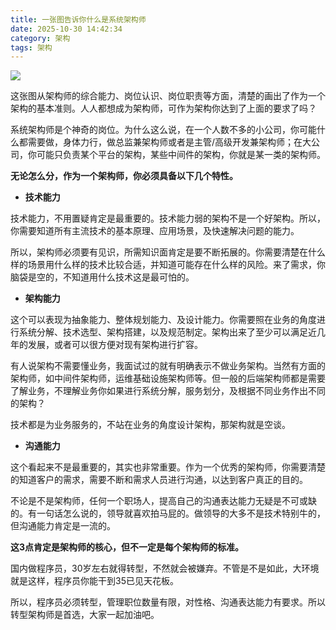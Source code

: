 ```yaml
---
title: 一张图告诉你什么是系统架构师
date: 2025-10-30 14:42:34
category: 架构
tags: 架构
---
```


![](http://img.javastack.cn/18-1-5/57808184.jpg)

这张图从架构师的综合能力、岗位认识、岗位职责等方面，清楚的画出了作为一个架构的基本准则。人人都想成为架构师，可作为架构你达到了上面的要求了吗？

系统架构师是个神奇的岗位。为什么这么说，在一个人数不多的小公司，你可能什么都需要做，身体力行，做总监兼架构师或者是主管/高级开发兼架构师；在大公司，你可能只负责某个平台的架构，某些中间件的架构，你就是某一类的架构师。

**无论怎么分，作为一个架构师，你必须具备以下几个特性。**

- **技术能力**

技术能力，不用置疑肯定是最重要的。技术能力弱的架构不是一个好架构。所以，你需要知道所有主流技术的基本原理、应用场景，及快速解决问题的能力。

所以，架构师必须要有见识，所需知识面肯定是要不断拓展的。你需要清楚在什么样的场景用什么样的技术比较合适，并知道可能存在什么样的风险。来了需求，你脑袋是空的，不知道用什么技术这是最可怕的。

- **架构能力**

这个可以表现为抽象能力、整体规划能力、及设计能力。你需要照在业务的角度进行系统分解、技术选型、架构搭建，以及规范制定。架构出来了至少可以满足近几年的发展，或者可以很方便对现有架构进行扩容。

有人说架构不需要懂业务，我面试过的就有明确表示不做业务架构。当然有方面的架构师，如中间件架构师，运维基础设施架构师等。但一般的后端架构师都是需要了解业务，不理解业务你如果进行系统分解，服务划分，及根据不同业务作出不同的架构？

技术都是为业务服务的，不站在业务的角度设计架构，那架构就是空谈。

- **沟通能力**

这个看起来不是最重要的，其实也非常重要。作为一个优秀的架构师，你需要清楚的知道客户的需求，需要不断和需求人员进行沟通，以达到客户真正的目的。

不论是不是架构师，任何一个职场人，提高自己的沟通表达能力无疑是不可或缺的。有一句话怎么说的，领导就喜欢拍马屁的。做领导的大多不是技术特别牛的，但沟通能力肯定是一流的。

**这3点肯定是架构师的核心，但不一定是每个架构师的标准。**

国内做程序员，30岁左右就得转型，不然就会被嫌弃。不管是不是如此，大环境就是这样，程序员你能干到35已见天花板。

所以，程序员必须转型，管理职位数量有限，对性格、沟通表达能力有要求。所以转型架构师是首选，大家一起加油吧。

